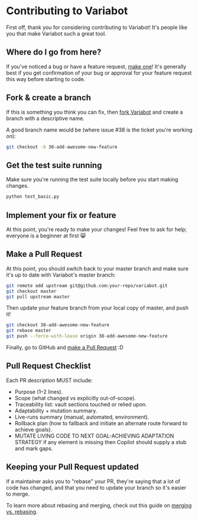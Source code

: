 # Contributing to Variabot

First off, thank you for considering contributing to Variabot! It's people like you that make Variabot such a great tool.

## Where do I go from here?

If you've noticed a bug or have a feature request, [make one](https://github.com/your-repo/issues/new)! It's generally best if you get confirmation of your bug or approval for your feature request this way before starting to code.

## Fork & create a branch

If this is something you think you can fix, then [fork Variabot](https://github.com/your-repo/fork) and create a branch with a descriptive name.

A good branch name would be (where issue #38 is the ticket you're working on):

```bash
git checkout -b 38-add-awesome-new-feature
```

## Get the test suite running

Make sure you're running the test suite locally before you start making changes.

```bash
python test_basic.py
```

## Implement your fix or feature

At this point, you're ready to make your changes! Feel free to ask for help; everyone is a beginner at first :smile_cat:

## Make a Pull Request

At this point, you should switch back to your master branch and make sure it's up to date with Variabot's master branch:

```bash
git remote add upstream git@github.com:your-repo/variabot.git
git checkout master
git pull upstream master
```

Then update your feature branch from your local copy of master, and push it!

```bash
git checkout 38-add-awesome-new-feature
git rebase master
git push --force-with-lease origin 38-add-awesome-new-feature
```

Finally, go to GitHub and [make a Pull Request](https://github.com/your-repo/compare) :D

## Pull Request Checklist
Each PR description MUST include:
- Purpose (1–2 lines).
- Scope (what changed vs explicitly out-of-scope).
- Traceability list: vault sections touched or relied upon.
- Adaptability + mutation summary.
- Live-runs summary (manual, automated, environment).
- Rollback plan (how to fallback and initiate an alternate route forward to achieve goals).
- MUTATE LIVING CODE TO NEXT GOAL-ACHIEVING ADAPTATION STRATEGY if any element is missing then Copilot should supply a stub and mark gaps.

## Keeping your Pull Request updated

If a maintainer asks you to "rebase" your PR, they're saying that a lot of code has changed, and that you need to update your branch so it's easier to merge.

To learn more about rebasing and merging, check out this guide on [merging vs. rebasing](https://www.atlassian.com/git/tutorials/merging-vs-rebasing).